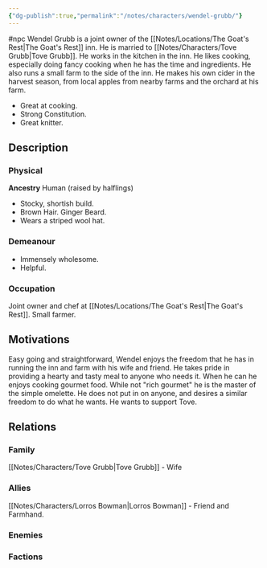 ```yaml
---
{"dg-publish":true,"permalink":"/notes/characters/wendel-grubb/"}
---
```


#npc 
Wendel Grubb is a joint owner of the [[Notes/Locations/The Goat's Rest\|The Goat's Rest]] inn. He is married to [[Notes/Characters/Tove Grubb\|Tove Grubb]]. He works in the kitchen in the inn. He likes cooking, especially doing fancy cooking when he has the time and ingredients.
He also runs a small farm to the side of the inn.
He makes his own cider in the harvest season, from local apples from nearby farms and the orchard at his farm.

* Great at cooking. 
* Strong Constitution.
* Great knitter.

## Description
### Physical
**Ancestry** Human (raised by halflings)
* Stocky, shortish build.
* Brown Hair. Ginger Beard. 
* Wears a striped wool hat. 



### Demeanour
* Immensely wholesome. 
* Helpful.

### Occupation
Joint owner and chef at [[Notes/Locations/The Goat's Rest\|The Goat's Rest]]. 
Small farmer.
## Motivations
Easy going and straightforward, Wendel enjoys the freedom that he has in running the inn and farm with his wife and friend. 
He takes pride in providing a hearty and tasty meal to anyone who needs it.
When he can he enjoys cooking gourmet food. While not "rich gourmet" he is the master of the simple omelette.
He does not put in on anyone, and desires a similar freedom to do what he wants.
He wants to support Tove.

## Relations
### Family
[[Notes/Characters/Tove Grubb\|Tove Grubb]] - Wife
### Allies
[[Notes/Characters/Lorros Bowman\|Lorros Bowman]] - Friend and Farmhand.
### Enemies
### Factions


